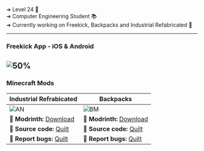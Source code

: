 ➜ Level 24 🌱 <br>
➜ Computer Engineering Student 📚 <br>
➜ Currently working on Freekick, Backpacks and Industrial Refabricated 👾 <br>

 ---
  ### Freekick App - iOS & Android
  ![50%](https://progress-bar.xyz/25/?style=flat&width=300)
 ---
 
  ### Minecraft Mods

| Industrial Refrabicated | Backpacks |
|--------------------|------------|
|![AN](https://dks.pt/wp-content/uploads/2015/07/coming-soon.jpg)|![BM](https://dks.pt/wp-content/uploads/2015/07/coming-soon.jpg)|
| **💾 Modrinth:** [Download]() | **💾 Modrinth:** [Download]() |
| **📘 Source code:** [Quilt](https://github.com/Korinku/Industrial-Refabricated) | **📘 Source code:** [Quilt](https://github.com/Korinku/backpacks) |
| **🐛 Report bugs:** [Quilt](https://github.com/Korinku/Industrial-Refabricated/issues/new)| **🐛 Report bugs:** [Quilt](https://github.com/Korinku/backpacks/issues/new) |
